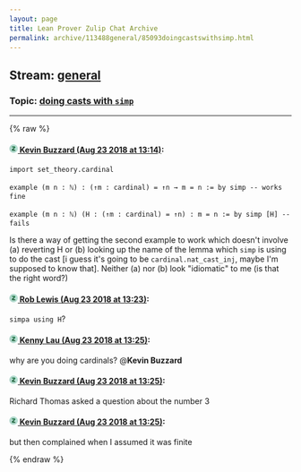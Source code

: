 ```yaml
---
layout: page
title: Lean Prover Zulip Chat Archive 
permalink: archive/113488general/85093doingcastswithsimp.html
---
```


## Stream: [general](index.html)
### Topic: [doing casts with `simp`](85093doingcastswithsimp.html)

---


{% raw %}
#### [![Click to go to Zulip](../../assets/img/zulip2.png) Kevin Buzzard (Aug 23 2018 at 13:14)](https://leanprover.zulipchat.com/#narrow/stream/113488-general/topic/doing%20casts%20with%20%60simp%60/near/132631368):
```lean
import set_theory.cardinal

example (m n : ℕ) : (↑m : cardinal) = ↑n → m = n := by simp -- works fine

example (m n : ℕ) (H : (↑m : cardinal) = ↑n) : m = n := by simp [H] -- fails

```

Is there a way of getting the second example to work which doesn't involve (a) reverting H or (b) looking up the name of the lemma which `simp` is using to do the cast [i guess it's going to be `cardinal.nat_cast_inj`, maybe I'm supposed to know that]. Neither (a) nor (b) look "idiomatic" to me (is that the right word?)

#### [![Click to go to Zulip](../../assets/img/zulip2.png) Rob Lewis (Aug 23 2018 at 13:23)](https://leanprover.zulipchat.com/#narrow/stream/113488-general/topic/doing%20casts%20with%20%60simp%60/near/132631720):
`simpa using H`?

#### [![Click to go to Zulip](../../assets/img/zulip2.png) Kenny Lau (Aug 23 2018 at 13:25)](https://leanprover.zulipchat.com/#narrow/stream/113488-general/topic/doing%20casts%20with%20%60simp%60/near/132631805):
why are you doing cardinals? @**Kevin Buzzard**

#### [![Click to go to Zulip](../../assets/img/zulip2.png) Kevin Buzzard (Aug 23 2018 at 13:25)](https://leanprover.zulipchat.com/#narrow/stream/113488-general/topic/doing%20casts%20with%20%60simp%60/near/132631817):
Richard Thomas asked a question about the number 3

#### [![Click to go to Zulip](../../assets/img/zulip2.png) Kevin Buzzard (Aug 23 2018 at 13:25)](https://leanprover.zulipchat.com/#narrow/stream/113488-general/topic/doing%20casts%20with%20%60simp%60/near/132631823):
but then complained when I assumed it was finite


{% endraw %}
